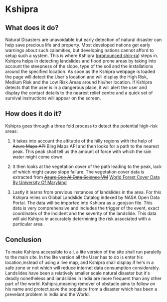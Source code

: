 # Kshipra



## What does it do?
 

Natural Disasters are unavoidable but early detection of natural disaster can help save precious life and  property.
Most developed nations get early warnings about such calamities, but developing nations cannot afford to setup such a system.
This is where Kshipra ([pronounced ship-ra](https://www.howtopronounce.com/kshipra/)) steps in. 
Kshipra helps in detecting landslides and flood prone areas by taking into account the steepness of the slope, type of the soil and the installations around the specified location.
As soon as the Kshipra webpage is loaded the page will detect the User's location and will display the High Risk, Medium Risk and the Low Risk Areas around his/her location. If Kshipra detects that the user is in a dangerous place, it will alert the user and display the contact details to the nearest relief centre and a quick set of survival instructions will appear on the screen.




## How does it do it?

Kshipra goes through a three fold process to detect the potential high-risk areas:
  
1. It takes into account the altitutde of the hilly regions with the help of ~~Azure Maps API~~ Bing Maps API and then looks for a path to the nearest peak. This peak shall tell us the amount of force with which the rain water might come down.
 
2. It then looks at the vegetation cover of the path leading to the peak, lack of which might cause slope failure. The vegetation cover data is extracted from ~~[Azure Geo AI Data Science VM](https://docs.microsoft.com/en-us/azure/machine-learning/data-science-virtual-machine/geo-ai-dsvm-overview)~~ [World Forest Cover Data By University Of Maryland](https://earthenginepartners.appspot.com/science-2013-global-forest)
 
3. Lastly it learns from previous instances of landslides in the area. For this Kshipra relies on Global Landslide Catalog indexed by NASA Open Data Portal. The data will be imported into Kshipra as a .geojson file. This data is very comprehensive and includes the trigger of the event, exact coordinates of the incident and the severity of the landslide. This data will aid Kshipra in accurately determining the risk associated with a particular area.

## Conclusion

To make Kshipra accessible to all, a lite version of the site shall run paralelly to the main site. In the lite version all the User has to do is enter his location,instead of using a live map, and Kshipra shall display if he's in a safe zone or not which will reduce internet data consumption considerably. Landslides have been a relatively smaller scale natural disaster but it's deadly nonetheless and landslides in India are more frequent than any other part of the world. Kshipra,meaning remover of obstacle aims to follow on his name and protect,save the populace from a disaster which has been a prevelant problem in India and the World. 
